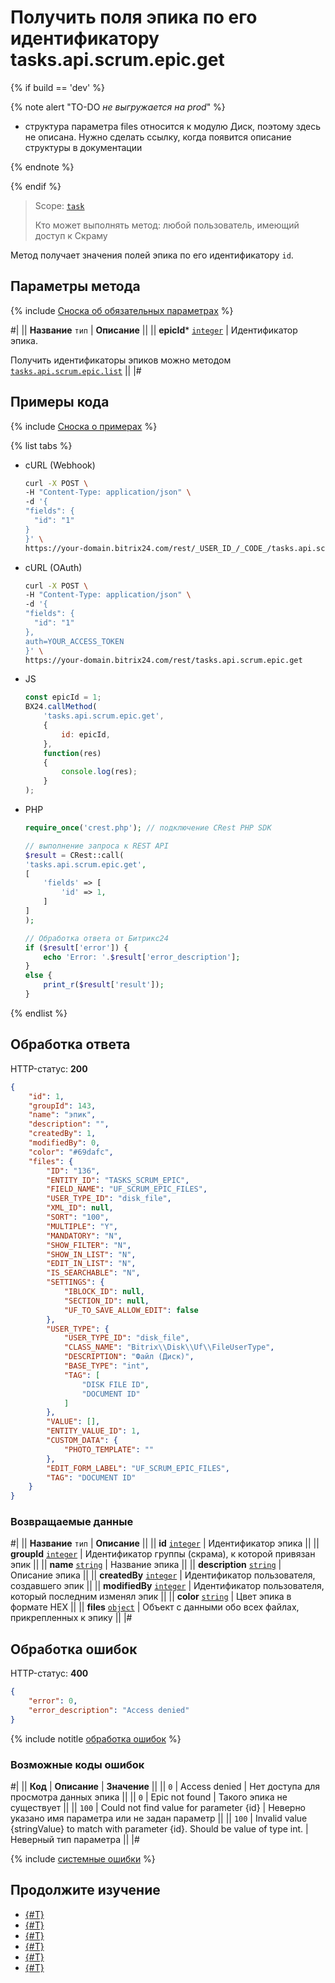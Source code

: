 # Получить поля эпика по его идентификатору tasks.api.scrum.epic.get

{% if build == 'dev' %}

{% note alert "TO-DO _не выгружается на prod_" %}

- структура параметра files относится к модулю Диск, поэтому здесь не описана. Нужно сделать ссылку, когда появится описание структуры в документации

{% endnote %}

{% endif %}

> Scope: [`task`](../../../scopes/permissions.md)
>
> Кто может выполнять метод: любой пользователь, имеющий доступ к Скраму

Метод получает значения полей эпика по его идентификатору `id`.

## Параметры метода

{% include [Сноска об обязательных параметрах](../../../../_includes/required.md) %}

#|
|| **Название**
`тип` | **Описание** ||
|| **epicId***
[`integer`](../../../data-types.md) | Идентификатор эпика.

Получить идентификаторы эпиков можно методом [`tasks.api.scrum.epic.list`](./tasks-api-scrum-epic-list.md) ||
|#

## Примеры кода

{% include [Сноска о примерах](../../../../_includes/examples.md) %}

{% list tabs %}

- cURL (Webhook)

    ```bash
    curl -X POST \
    -H "Content-Type: application/json" \
    -d '{
    "fields": {
      "id": "1"
    }
    }' \
    https://your-domain.bitrix24.com/rest/_USER_ID_/_CODE_/tasks.api.scrum.epic.get
    ```

- cURL (OAuth)

    ```bash
    curl -X POST \
    -H "Content-Type: application/json" \
    -d '{
    "fields": {
      "id": "1"
    },
    auth=YOUR_ACCESS_TOKEN
    }' \
    https://your-domain.bitrix24.com/rest/tasks.api.scrum.epic.get
    ```

- JS

    ```js
    const epicId = 1;
    BX24.callMethod(
        'tasks.api.scrum.epic.get',
        {
            id: epicId,
        },
        function(res)
        {
            console.log(res);
        }
    );
    ```

- PHP

    ```php
    require_once('crest.php'); // подключение CRest PHP SDK

    // выполнение запроса к REST API
    $result = CRest::call(
    'tasks.api.scrum.epic.get',
    [
        'fields' => [
            'id' => 1,
        ]
    ]
    );

    // Обработка ответа от Битрикс24
    if ($result['error']) {
        echo 'Error: '.$result['error_description'];
    }
    else {
        print_r($result['result']);
    }
    ```

{% endlist %}

## Обработка ответа

HTTP-статус: **200**

```json
{
    "id": 1,
    "groupId": 143,
    "name": "эпик",
    "description": "",
    "createdBy": 1,
    "modifiedBy": 0,
    "color": "#69dafc",
    "files": {
        "ID": "136",
        "ENTITY_ID": "TASKS_SCRUM_EPIC",
        "FIELD_NAME": "UF_SCRUM_EPIC_FILES",
        "USER_TYPE_ID": "disk_file",
        "XML_ID": null,
        "SORT": "100",
        "MULTIPLE": "Y",
        "MANDATORY": "N",
        "SHOW_FILTER": "N",
        "SHOW_IN_LIST": "N",
        "EDIT_IN_LIST": "N",
        "IS_SEARCHABLE": "N",
        "SETTINGS": {
            "IBLOCK_ID": null,
            "SECTION_ID": null,
            "UF_TO_SAVE_ALLOW_EDIT": false
        },
        "USER_TYPE": {
            "USER_TYPE_ID": "disk_file",
            "CLASS_NAME": "Bitrix\\Disk\\Uf\\FileUserType",
            "DESCRIPTION": "Файл (Диск)",
            "BASE_TYPE": "int",
            "TAG": [
                "DISK FILE ID",
                "DOCUMENT ID"
            ]
        },
        "VALUE": [],
        "ENTITY_VALUE_ID": 1,
        "CUSTOM_DATA": {
            "PHOTO_TEMPLATE": ""
        },
        "EDIT_FORM_LABEL": "UF_SCRUM_EPIC_FILES",
        "TAG": "DOCUMENT ID"
    }
}
```

### Возвращаемые данные

#|
|| **Название**
`тип` | **Описание** ||
|| **id**
[`integer`](../../../data-types.md) | Идентификатор эпика ||
|| **groupId**
[`integer`](../../../data-types.md) | Идентификатор группы (скрама), к которой привязан эпик ||
|| **name**
[`string`](../../../data-types.md) | Название эпика ||
|| **description**
[`string`](../../../data-types.md) | Описание эпика ||
|| **createdBy**
[`integer`](../../../data-types.md) | Идентификатор пользователя, создавшего эпик ||
|| **modifiedBy**
[`integer`](../../../data-types.md) | Идентификатор пользователя, который последним изменял эпик ||
|| **color**
[`string`](../../../data-types.md) | Цвет эпика в формате HEX ||
|| **files**
[`object`](../../../data-types.md) | Объект с данными обо всех файлах, прикрепленных к эпику ||
|#

## Обработка ошибок

HTTP-статус: **400**

```json
{
    "error": 0,
    "error_description": "Access denied"
}
```

{% include notitle [обработка ошибок](../../../../_includes/error-info.md) %}

### Возможные коды ошибок

#|
|| **Код** | **Описание**  | **Значение** ||
|| `0` | Access denied | Нет доступа для просмотра данных эпика ||
|| `0` | Epic not found | Такого эпика не существует ||
|| `100` | Could not find value for parameter {id} | Неверно указано имя параметра или не задан параметр ||
|| `100` | Invalid value {stringValue} to match with parameter {id}. Should be value of type int. | Неверный тип параметра ||
|#

{% include [системные ошибки](../../../../_includes/system-errors.md) %}

## Продолжите изучение 

- [{#T}](./index.md)
- [{#T}](./tasks-api-scrum-epic-add.md)
- [{#T}](./tasks-api-scrum-epic-update.md)
- [{#T}](./tasks-api-scrum-epic-list.md)
- [{#T}](./tasks-api-scrum-epic-delete.md)
- [{#T}](./tasks-api-scrum-epic-get-fields.md)